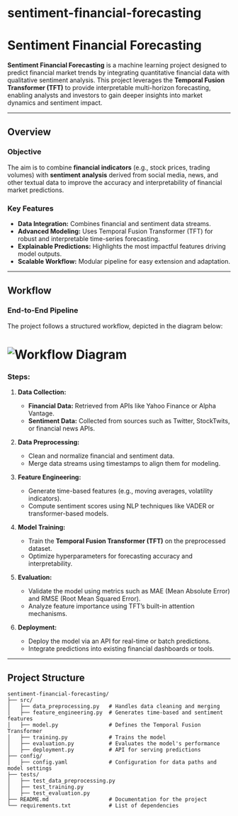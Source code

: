 # sentiment-financial-forecasting

# Sentiment Financial Forecasting

**Sentiment Financial Forecasting** is a machine learning project designed to predict financial market trends by integrating quantitative financial data with qualitative sentiment analysis. This project leverages the **Temporal Fusion Transformer (TFT)** to provide interpretable multi-horizon forecasting, enabling analysts and investors to gain deeper insights into market dynamics and sentiment impact.

---

## Overview

### Objective
The aim is to combine **financial indicators** (e.g., stock prices, trading volumes) with **sentiment analysis** derived from social media, news, and other textual data to improve the accuracy and interpretability of financial market predictions.

### Key Features
- **Data Integration:** Combines financial and sentiment data streams.
- **Advanced Modeling:** Uses Temporal Fusion Transformer (TFT) for robust and interpretable time-series forecasting.
- **Explainable Predictions:** Highlights the most impactful features driving model outputs.
- **Scalable Workflow:** Modular pipeline for easy extension and adaptation.

---

## Workflow

### End-to-End Pipeline
The project follows a structured workflow, depicted in the diagram below:

# ![Workflow Diagram](images/workflow_diagram.png)

### Steps:
1. **Data Collection:**
   - **Financial Data:** Retrieved from APIs like Yahoo Finance or Alpha Vantage.
   - **Sentiment Data:** Collected from sources such as Twitter, StockTwits, or financial news APIs.

2. **Data Preprocessing:**
   - Clean and normalize financial and sentiment data.
   - Merge data streams using timestamps to align them for modeling.

3. **Feature Engineering:**
   - Generate time-based features (e.g., moving averages, volatility indicators).
   - Compute sentiment scores using NLP techniques like VADER or transformer-based models.

4. **Model Training:**
   - Train the **Temporal Fusion Transformer (TFT)** on the preprocessed dataset.
   - Optimize hyperparameters for forecasting accuracy and interpretability.

5. **Evaluation:**
   - Validate the model using metrics such as MAE (Mean Absolute Error) and RMSE (Root Mean Squared Error).
   - Analyze feature importance using TFT’s built-in attention mechanisms.

6. **Deployment:**
   - Deploy the model via an API for real-time or batch predictions.
   - Integrate predictions into existing financial dashboards or tools.

---

## Project Structure

```plaintext
sentiment-financial-forecasting/
├── src/
│   ├── data_preprocessing.py   # Handles data cleaning and merging
│   ├── feature_engineering.py  # Generates time-based and sentiment features
│   ├── model.py                # Defines the Temporal Fusion Transformer
│   ├── training.py             # Trains the model
│   ├── evaluation.py           # Evaluates the model's performance
│   ├── deployment.py           # API for serving predictions
├── config/
│   ├── config.yaml             # Configuration for data paths and model settings
├── tests/
│   ├── test_data_preprocessing.py
│   ├── test_training.py
│   ├── test_evaluation.py
├── README.md                   # Documentation for the project
└── requirements.txt            # List of dependencies
